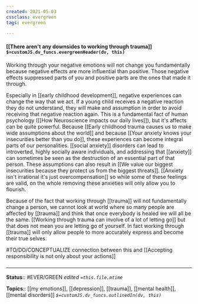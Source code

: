 ```yaml
---
created: 2021-05-03
cssclass: evergreen
tags: evergreen

---
```


#### [[There aren't any downsides to working through trauma]] `$=customJS.dv_funcs.evergreenHeader(dv, this)`
Working through your negative emotions will not change you fundamentally because negative effects are more influential than positive. Those negative effects suppressed parts of you and positive parts are the ones that made it through. 

Especially in [[early childhood development]], negative experiences can change the way that we act. If a young child receives a negative reaction they do not understand, they will make and assumption in order to avoid receiving that negative reaction again. This is a fundamental fact of human psychology ([[How Neuroscience impacts our daily lives]]), but it's affects can be quite powerful. Because [[Early childhood trauma causes us to make wide assumptions about the world]] and because [[Your anxiety knows your insecurities better than you do]], these experiences can become integral parts of our personalities. [[social anxiety]] disorders can lead to introverted, highly socially aware individuals, and addressing that [[anxiety]] can sometimes be seen as the destruction of an essential part of that person. These assumptions can also result in [[We value our biggest insecurities because they protect us from the biggest threats]]. [[Anxiety isn't irrational it's just overcompensation]] so while some of these feelings are valid, on the whole removing these anxieties will only allow you to flourish. 

Because of the fact that working through [[trauma]] will not fundamentally change a person, we cannot look at world where so many people are affected by [[trauma]] and think that once everybody is healed we will all be the same. [[Working through trauma can involve of a lot of letting go]] but that does not mean you are letting go of yourself. In fact working through [[trauma]] will only allow people to more accurately express and become their true selves. 

#TO/DO/CONCEPTUALIZE connection between this and [[Accepting responsibility is not only about your actions]]

### <hr class="footnote"/>

**Status**:: #EVER/GREEN 
*edited `=this.file.mtime`*

**Topics**:: [[my emotions]], [[depression]], [[trauma]], [[mental health]], [[mental disorders]]
*`$=customJS.dv_funcs.outlinedIn(dv, this)`*
